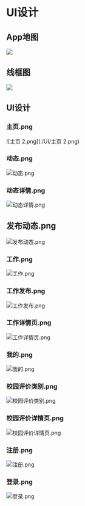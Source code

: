 # UI设计

## App地图
![](./web_app.png)

## 线框图
![](./wireframes.jpg)

## UI设计
### 主页.png
![主页 2.png](./UI/主页 2.png)

### 动态.png
![动态.png](./UI/动态.png)

### 动态详情.png
![动态详情.png](./UI/动态详情.png)

## 发布动态.png
![发布动态.png](./UI/发布动态.png)

### 工作.png
![工作.png](./UI/工作.png)

### 工作发布.png
![工作发布.png](./UI/工作发布.png)

### 工作详情页.png
![工作详情页.png](./UI/工作详情页.png)

### 我的.png
![我的.png](./UI/我的.png)

### 校园评价类别.png
![校园评价类别.png](./UI/校园评价类别.png)

### 校园评价详情页.png
![校园评价详情页.png](./UI/校园评价详情页.png)

### 注册.png
![注册.png](./UI/注册.png)

### 登录.png
![登录.png](./UI/登录.png)

